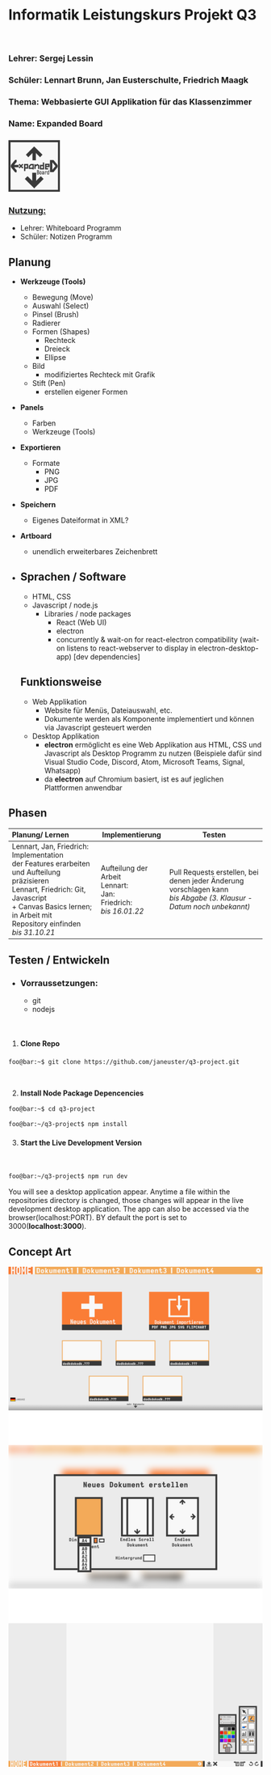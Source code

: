 # Informatik Leistungskurs Projekt Q3

<br>

### Lehrer: Sergej Lessin

### Schüler: Lennart Brunn, Jan Eusterschulte, Friedrich Maagk

### Thema: Webbasierte GUI Applikation für das Klassenzimmer

### Name: Expanded Board

### <img src="concept-art/logoish.png" style="zoom:10%;" />

### <u>Nutzung:</u> 

- Lehrer: Whiteboard Programm
- Schüler: Notizen Programm



## Planung

- **Werkzeuge (Tools)**
  - Bewegung (Move)
  - Auswahl (Select)
  - Pinsel (Brush)
  - Radierer
  - Formen (Shapes)
    - Rechteck
    - Dreieck
    - Ellipse
  - Bild
    - modifiziertes Rechteck mit Grafik
  - Stift (Pen)
    - erstellen eigener Formen  
- **Panels**
  - Farben
  - Werkzeuge (Tools)
- **Exportieren**
  - Formate
    - PNG
    - JPG
    - PDF
- **Speichern**
  - Eigenes Dateiformat in XML?
- **Artboard**
  - unendlich erweiterbares Zeichenbrett




- ## Sprachen / Software
    - HTML, CSS
    - Javascript / node.js
        - Libraries / node packages
            - React (Web UI)
            - electron
            - concurrently & wait-on for react-electron compatibility (wait-on listens to react-webserver to display in electron-desktop-app) [dev dependencies]

    

    ## Funktionsweise 

    - Web Applikation
        - Website für Menüs, Dateiauswahl, etc.
        - Dokumente werden als <Canvas/> Komponente implementiert und können via Javascript gesteuert werden
    - Desktop Applikation
        - **electron** ermöglicht es eine Web Applikation aus HTML, CSS und Javascript als Desktop Programm zu nutzen (Beispiele dafür sind Visual Studio Code, Discord, Atom, Microsoft Teams, Signal, Whatsapp)
        - da **electron** auf Chromium basiert, ist es auf jeglichen Plattformen anwendbar

## Phasen

| Planung/ Lernen                                              | Implementierung                                              | Testen                                                       |
| :----------------------------------------------------------- | ------------------------------------------------------------ | ------------------------------------------------------------ |
| Lennart, Jan, Friedrich: Implementation <br />der Features erarbeiten und Aufteilung präzisieren<br />Lennart, Friedrich: Git, Javascript <br />+ Canvas Basics lernen; in Arbeit mit <br />Repository einfinden<br />*bis 31.10.21* | Aufteilung der Arbeit<br />Lennart: <br />Jan:<br />Friedrich:<br />*bis 16.01.22* | Pull Requests erstellen, bei denen jeder Änderung vorschlagen kann<br />*bis Abgabe (3. Klausur - Datum noch unbekannt)* |





## Testen / Entwickeln

- ### Vorraussetzungen:
	- git
	- nodejs

<br/>

1. #### **Clone Repo**
```bash
foo@bar:~$ git clone https://github.com/janeuster/q3-project.git
```

<br/>

2. **Install Node Package Depencencies** 

```bash
foo@bar:~$ cd q3-project
```



```bash
foo@bar:~/q3-project$ npm install
```
3. #### **Start the Live Development Version**

<br/>

```bash
foo@bar:~/q3-project$ npm run dev
```
You will see a desktop application appear. Anytime a file within the repositories directory is changed, those changes will appear in the live development desktop application.
The app can also be accessed via the browser(localhost:PORT). BY default the port is set to 3000(**localhost:3000**).



## Concept Art

![](concept-art/q3-project.png)

